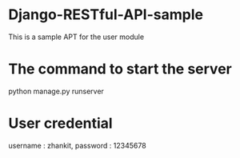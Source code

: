 # Django-RESTful-API-sample
This is a sample APT for the user module 

# The command to start the server
python manage.py runserver

# User credential
username : zhankit, password : 12345678
